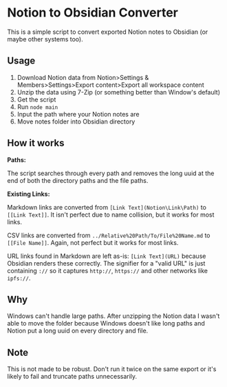 # Notion to Obsidian Converter

This is a simple script to convert exported Notion notes to Obsidian (or maybe other systems too).

## Usage

1. Download Notion data from Notion>Settings & Members>Settings>Export content>Export all workspace content
2. Unzip the data using 7-Zip (or something better than Window's default)
3. Get the script
4. Run `node main`
5. Input the path where your Notion notes are
6. Move notes folder into Obsidian directory

## How it works

**Paths:**

The script searches through every path and removes the long uuid at the end of both the directory paths and the file paths.

**Existing Links:**

Markdown links are converted from `[Link Text](Notion\Link\Path)` to `[[Link Text]]`. It isn't perfect due to name collision, but it works for most links.

CSV links are converted from `../Relative%20Path/To/File%20Name.md` to `[[File Name]]`. Again, not perfect but it works for most links.

URL links found in Markdown are left as-is: `[Link Text](URL)` because Obsidian renders these correctly. The signifier for a "valid URL" is just containing `://` so it captures `http://`, `https://` and other networks like `ipfs://`.

## Why

Windows can't handle large paths. After unzipping the Notion data I wasn't able to move the folder because Windows doesn't like long paths and Notion put a long uuid on every directory and file.

## Note

This is not made to be robust. Don't run it twice on the same export or it's likely to fail and truncate paths unnecessarily.

